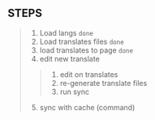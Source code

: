 ## STEPS

> 1. Load langs `done`
> 2. Load translates files `done`
> 3. load translates to page `done`
> 4. edit new translate
>> 1. edit on translates
>> 2. re-generate translate files
>> 3. run sync
> 5. sync with cache (command)